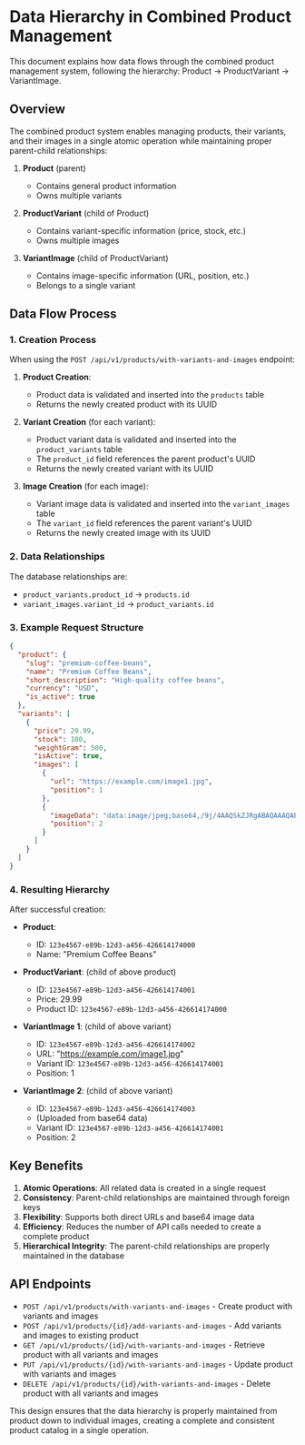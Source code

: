 # Data Hierarchy in Combined Product Management

This document explains how data flows through the combined product management system, following the hierarchy: Product → ProductVariant → VariantImage.

## Overview

The combined product system enables managing products, their variants, and their images in a single atomic operation while maintaining proper parent-child relationships:

1. **Product** (parent)
   - Contains general product information
   - Owns multiple variants

2. **ProductVariant** (child of Product)
   - Contains variant-specific information (price, stock, etc.)
   - Owns multiple images

3. **VariantImage** (child of ProductVariant)
   - Contains image-specific information (URL, position, etc.)
   - Belongs to a single variant

## Data Flow Process

### 1. Creation Process

When using the `POST /api/v1/products/with-variants-and-images` endpoint:

1. **Product Creation**:
   - Product data is validated and inserted into the `products` table
   - Returns the newly created product with its UUID

2. **Variant Creation** (for each variant):
   - Product variant data is validated and inserted into the `product_variants` table
   - The `product_id` field references the parent product's UUID
   - Returns the newly created variant with its UUID

3. **Image Creation** (for each image):
   - Variant image data is validated and inserted into the `variant_images` table
   - The `variant_id` field references the parent variant's UUID
   - Returns the newly created image with its UUID

### 2. Data Relationships

The database relationships are:

- `product_variants.product_id` → `products.id`
- `variant_images.variant_id` → `product_variants.id`

### 3. Example Request Structure

```json
{
  "product": {
    "slug": "premium-coffee-beans",
    "name": "Premium Coffee Beans",
    "short_description": "High-quality coffee beans",
    "currency": "USD",
    "is_active": true
  },
  "variants": [
    {
      "price": 29.99,
      "stock": 100,
      "weightGram": 500,
      "isActive": true,
      "images": [
        {
          "url": "https://example.com/image1.jpg",
          "position": 1
        },
        {
          "imageData": "data:image/jpeg;base64,/9j/4AAQSkZJRgABAQAAAQABAAD/...",
          "position": 2
        }
      ]
    }
  ]
}
```

### 4. Resulting Hierarchy

After successful creation:

- **Product**: 
  - ID: `123e4567-e89b-12d3-a456-426614174000`
  - Name: "Premium Coffee Beans"

- **ProductVariant**: (child of above product)
  - ID: `123e4567-e89b-12d3-a456-426614174001`
  - Price: 29.99
  - Product ID: `123e4567-e89b-12d3-a456-426614174000`
  
- **VariantImage 1**: (child of above variant)
  - ID: `123e4567-e89b-12d3-a456-426614174002`
  - URL: "https://example.com/image1.jpg"
  - Variant ID: `123e4567-e89b-12d3-a456-426614174001`
  - Position: 1

- **VariantImage 2**: (child of above variant)
  - ID: `123e4567-e89b-12d3-a456-426614174003`
  - (Uploaded from base64 data)
  - Variant ID: `123e4567-e89b-12d3-a456-426614174001`
  - Position: 2

## Key Benefits

1. **Atomic Operations**: All related data is created in a single request
2. **Consistency**: Parent-child relationships are maintained through foreign keys
3. **Flexibility**: Supports both direct URLs and base64 image data
4. **Efficiency**: Reduces the number of API calls needed to create a complete product
5. **Hierarchical Integrity**: The parent-child relationships are properly maintained in the database

## API Endpoints

- `POST /api/v1/products/with-variants-and-images` - Create product with variants and images
- `POST /api/v1/products/{id}/add-variants-and-images` - Add variants and images to existing product
- `GET /api/v1/products/{id}/with-variants-and-images` - Retrieve product with all variants and images
- `PUT /api/v1/products/{id}/with-variants-and-images` - Update product with variants and images
- `DELETE /api/v1/products/{id}/with-variants-and-images` - Delete product with all variants and images

This design ensures that the data hierarchy is properly maintained from product down to individual images, creating a complete and consistent product catalog in a single operation.